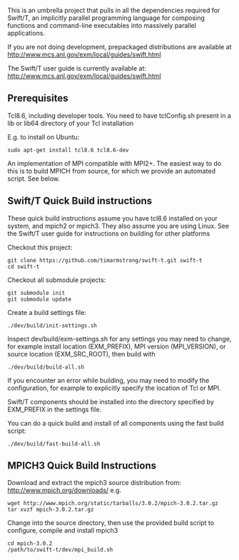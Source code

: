 This is an umbrella project that pulls in all the dependencies required for
Swift/T, an implicitly parallel programming language for composing functions
and command-line executables into massively parallel applications.

If you are not doing development, prepackaged distributions are available
at http://www.mcs.anl.gov/exm/local/guides/swift.html

The Swift/T user guide is currently available at:
http://www.mcs.anl.gov/exm/local/guides/swift.html

Prerequisites
-------------
Tcl8.6, including developer tools.  You need to have tclConfig.sh present
in a lib or lib64 directory of your Tcl installation

E.g. to install on Ubuntu:

    sudo apt-get install tcl8.6 tcl8.6-dev

An implementation of MPI compatible with MPI2+. The easiest way to do this
is to build MPICH from source, for which we provide an automated script.
See below.

Swift/T Quick Build instructions
--------------------------------
These quick build instructions assume you have tcl8.6
installed on your system, and mpich2 or mpich3. They
also assume you are using Linux.  See the Swift/T user
guide for instructions on building for other platforms

Checkout this project:

    git clone https://github.com/timarmstrong/swift-t.git swift-t
    cd swift-t

Checkout all submodule projects:

    git submodule init
    git submodule update

Create a build settings file:

    ./dev/build/init-settings.sh

Inspect dev/build/exm-settings.sh for any settings you may need to change,
for example install location (EXM\_PREFIX), MPI version (MPI\_VERSION), or
source location (EXM\_SRC\_ROOT), then build with

    ./dev/build/build-all.sh

If you encounter an error while building, you may need to modify the
configuration, for example to explicitly specify the location of
Tcl or MPI.

Swift/T components should be installed into the directory specified by
EXM\_PREFIX in the settings file.

You can do a quick build and install of all components using the fast
build script:

    ./dev/build/fast-build-all.sh

MPICH3 Quick Build Instructions
-------------------------------
Download and extract the mpich3 source distribution from:
http://www.mpich.org/downloads/ e.g.

    wget http://www.mpich.org/static/tarballs/3.0.2/mpich-3.0.2.tar.gz
    tar xvzf mpich-3.0.2.tar.gz

Change into the source directory, then use the provided build script
to configure, compile and install mpich3

    cd mpich-3.0.2
    /path/to/swift-t/dev/mpi_build.sh
